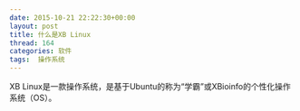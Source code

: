 ```yaml
---
date: 2015-10-21 22:22:30+00:00
layout: post
title: 什么是XB Linux
thread: 164
categories: 软件
tags:  操作系统
---
```


XB Linux是一款操作系统，是基于Ubuntu的称为“学霸”或XBioinfo的个性化操作系统（OS）。

